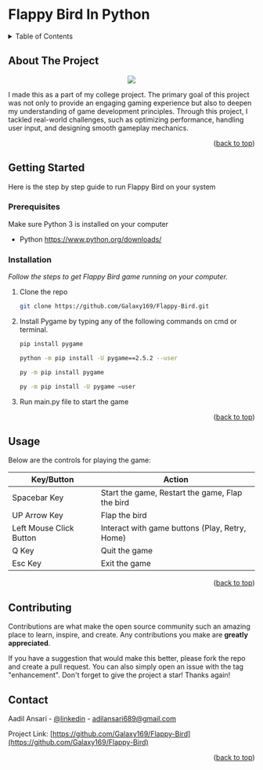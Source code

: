 # Flappy Bird In Python

<!-- Improved compatibility of back to top link: See: https://github.com/othneildrew/Best-README-Template/pull/73 -->
<a id="readme-top"></a>

<!-- TABLE OF CONTENTS -->
<details>
  <summary>Table of Contents</summary>
  <ol>
    <li>
      <a href="#about-the-project">About The Project</a>
    </li>
    <li>
      <a href="#getting-started">Getting Started</a>
      <ul>
        <li><a href="#prerequisites">Prerequisites</a></li>
        <li><a href="#installation">Installation</a></li>
      </ul>
    </li>
    <li><a href="#usage">Usage</a></li>
    <li><a href="#contributing">Contributing</a></li>
    <li><a href="#contact">Contact</a></li>
  </ol>
</details>

<!-- ABOUT THE PROJECT -->
## About The Project

<p align="center">
  <img src="https://github.com/user-attachments/assets/c35b28e6-c97c-4100-b435-6618bfe9f3fb" />
</p>

I made this as a part of my college project.
The primary goal of this project was not only to provide an engaging gaming experience but also to deepen my understanding of game development principles. Through this project, I tackled real-world challenges, such as optimizing performance, handling user input, and designing smooth gameplay mechanics.

<p align="right">(<a href="#readme-top">back to top</a>)</p>

<!-- GETTING STARTED -->
## Getting Started

Here is the step by step guide to run Flappy Bird on your system

### Prerequisites

Make sure Python 3 is installed on your computer
* Python
  https://www.python.org/downloads/

### Installation

_Follow the steps to get Flappy Bird game running on your computer._

1. Clone the repo
   ```sh
   git clone https://github.com/Galaxy169/Flappy-Bird.git
   ```
3. Install Pygame by typing any of the following commands on cmd or terminal.
   ```sh
   pip install pygame
   ```
   ```sh
   python -m pip install -U pygame==2.5.2 --user
   ```
   ```sh
   py -m pip install pygame
   ```
   ```sh
   py -m pip install -U pygame –user
   ```
4. Run main.py file to start the game

<p align="right">(<a href="#readme-top">back to top</a>)</p>

<!-- USAGE EXAMPLES -->
## Usage

Below are the controls for playing the game:  

| **Key/Button**             | **Action**                                     |  
|-----------------------------|-----------------------------------------------|  
| Spacebar Key               | Start the game, Restart the game, Flap the bird |  
| UP Arrow Key               | Flap the bird                                  |  
| Left Mouse Click Button    | Interact with game buttons (Play, Retry, Home) |  
| Q Key                      | Quit the game                                  |  
| Esc Key                    | Exit the game                                  |  

<p align="right">(<a href="#readme-top">back to top</a>)</p>

<!-- CONTRIBUTING -->
## Contributing

Contributions are what make the open source community such an amazing place to learn, inspire, and create. Any contributions you make are **greatly appreciated**.

If you have a suggestion that would make this better, please fork the repo and create a pull request. You can also simply open an issue with the tag "enhancement".
Don't forget to give the project a star! Thanks again!

<!-- CONTACT -->
## Contact

Aadil Ansari - [@linkedin](https://www.linkedin.com/in/aadil-ansari-10359b326/) - adilansari689@gmail.com

Project Link: [https://github.com/Galaxy169/Flappy-Bird](https://github.com/Galaxy169/Flappy-Bird)

<p align="right">(<a href="#readme-top">back to top</a>)</p>

